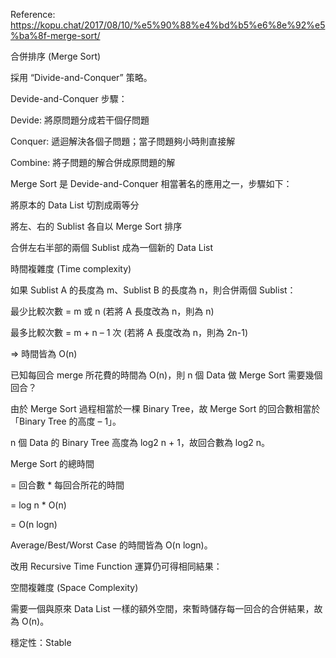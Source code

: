 Reference: https://kopu.chat/2017/08/10/%e5%90%88%e4%bd%b5%e6%8e%92%e5%ba%8f-merge-sort/

合併排序 (Merge Sort)

採用 “Divide-and-Conquer” 策略。

Devide-and-Conquer 步驟：

Devide: 將原問題分成若干個仔問題

Conquer: 遞迴解決各個子問題；當子問題夠小時則直接解

Combine: 將子問題的解合併成原問題的解

Merge Sort 是 Devide-and-Conquer 相當著名的應用之一，步驟如下：

將原本的 Data List 切割成兩等分

將左、右的 Sublist 各自以 Merge Sort 排序

合併左右半部的兩個 Sublist 成為一個新的 Data List

時間複雜度 (Time complexity)

如果 Sublist A 的長度為 m、Sublist B 的長度為 n，則合併兩個 Sublist：

最少比較次數 = m 或 n (若將 A 長度改為 n，則為 n)

最多比較次數 = m + n – 1 次 (若將 A 長度改為 n，則為 2n-1)

=> 時間皆為 O(n)

已知每回合 merge 所花費的時間為 O(n)，則 n 個 Data 做 Merge Sort 需要幾個回合？

由於 Merge Sort 過程相當於一棵 Binary Tree，故 Merge Sort 的回合數相當於「Binary Tree 的高度 – 1」。

n 個 Data 的 Binary Tree 高度為 log2 n + 1，故回合數為 log2 n。

Merge Sort 的總時間

= 回合數 * 每回合所花的時間

= log n * O(n)

= O(n logn)

Average/Best/Worst Case 的時間皆為 O(n logn)。

改用 Recursive Time Function 運算仍可得相同結果：


空間複雜度 (Space Complexity)

需要一個與原來 Data List 一樣的額外空間，來暫時儲存每一回合的合併結果，故為 O(n)。

穩定性：Stable
